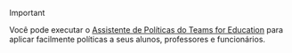 > [!IMPORTANT]
> Você pode executar o [Assistente de Políticas do Teams for Education](../easy-policy-setup-edu.md) para aplicar facilmente políticas a seus alunos, professores e funcionários.

